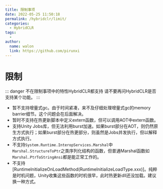 ```yaml
---
title: 限制事项
date: 2022-05-25 11:50:18
permalink: /hybridclr/limit/
categories:
  - HybridCLR
tags:
  - 
author: 
  name: walon
  link: https://github.com/pirunxi
---
```

# 限制

::: danger 不在限制事项中的特性HybridCLR都支持
请不要再问HybridCLR是否支持某个功能。
:::

- 暂不支持增量式gc。由于时间紧凑，来不及仔细处理增量式gc的memory barrier细节。这个问题会在后面解决。
- 暂时不支持在热更新脚本中定义extern函数，但可以调用AOT中extern函数。
- 支持Unity Jobs库，但无法利用burst加速。如果burst部分在AOT，则仍然原生方式执行；如果burst部分在热更部分，则虽然是Jobs并发执行，但以解释方式执行。
- 不支持`System.Runtime.InteropServices.Marshal`中 `Marshal.StructureToPtr`之类序列化结构的函数，但普通Marshal函数如`Marshal.PtrToStringAnsi`都是能正常工作的。
- 不支持[RuntimeInitializeOnLoadMethod(RuntimeInitializeLoadType.xxx)]。纯粹是时机问题，Unity收集这些函数的时机很早，此时热更新dll还没加载。建议换一种方式。
